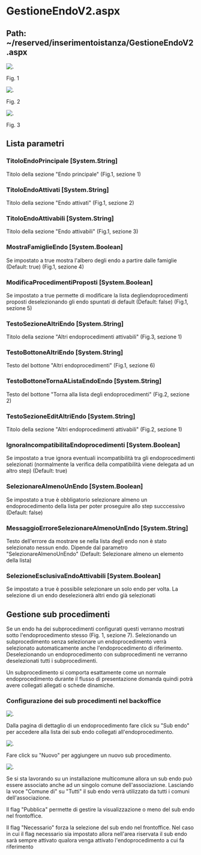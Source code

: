 # GestioneEndoV2.aspx

## Path: ~/reserved/inserimentoistanza/GestioneEndoV2.aspx

![.](./immagini/FO-step-endo-fig1.png)

Fig. 1

![.](./immagini/FO-step-endo-fig2.png)

Fig. 2

![.](./immagini/FO-step-endo-fig3.png)

Fig. 3

## Lista parametri

### TitoloEndoPrincipale [System.String]

Titolo della sezione "Endo principale" (Fig.1, sezione 1)

### TitoloEndoAttivati [System.String]

Titolo della sezione "Endo attivati" (Fig.1, sezione 2)

### TitoloEndoAttivabili [System.String]

Titolo della sezione "Endo attivabili"  (Fig.1, sezione 3)

### MostraFamiglieEndo [System.Boolean]

Se impostato a true mostra l'albero degli endo a partire dalle famiglie (Default: true)  (Fig.1, sezione 4)

### ModificaProcedimentiProposti [System.Boolean]

Se impostato a true permette di modificare la lista degliendoprocedimenti proposti deselezionando gli endo spuntati di default (Default: false)  (Fig.1, sezione 5)

### TestoSezioneAltriEndo [System.String]

Titolo della sezione "Altri endoprocedimenti attivabili"  (Fig.3, sezione 1)

### TestoBottoneAltriEndo [System.String]

Testo del bottone "Altri endoprocedimenti"  (Fig.1, sezione 6)

### TestoBottoneTornaAListaEndoEndo [System.String]

Testo del bottone "Torna alla lista degli endoprocedimenti"  (Fig.2, sezione 2)

### TestoSezioneEditAltriEndo [System.String]

Titolo della sezione "Altri endoprocedimenti attivabili" (Fig.2, sezione 1)

### IgnoraIncompatibilitaEndoprocedimenti [System.Boolean]

Se impostato a true ignora eventuali incompatibilità tra gli endoprocedimenti selezionati (normalmente la verifica della compatibilità viene delegata ad un altro step) (Default: true)

### SelezionareAlmenoUnEndo [System.Boolean]

Se impostato a true è obbligatorio selezionare almeno un endoprocedimento della lista per poter proseguire allo step succcessivo (Default: false)

### MessaggioErroreSelezionareAlmenoUnEndo [System.String]

Testo dell'errore da mostrare se nella lista degli endo non è stato selezionato nessun endo. Dipende dal parametro "SelezionareAlmenoUnEndo" (Default: Selezionare almeno un elemento della lista)

### SelezioneEsclusivaEndoAttivabili [System.Boolean]

Se impostato a true è possibile selezionare un solo endo per volta. La selezione di un endo deselezionerà altri endo già selezionati

## Gestione sub procedimenti

Se un endo ha dei subprocedimenti configurati questi verranno mostrati sotto l'endoprocedimento stesso (Fig. 1, sezione 7).
Selezionando un subprocedimento senza selezionare un endoprocedimento verrà selezionato automaticamente anche l'endoprocedimento di riferimento.
Deselezionando un endoprocedimento con subprocedimenti ne verranno deselezionati tutti i subprocedimenti.

Un subprocedimento si comporta esattamente come un normale endoprocedimento durante il flusso di presentazione domanda quindi potrà avere collegati allegati o schede dinamiche.

### Configurazione dei sub procedimenti nel backoffice

![.](./immagini/BO-dettaglio-endo.png)

Dalla pagina di dettaglio di un endoprocedimento fare click su "Sub endo" per accedere alla lista dei sub endo collegati all'endoprocedimento.

![.](./immagini/BO-lista-sub-endo.png)

Fare click su "Nuovo" per aggiungere un nuovo sub procedimento.

![.](./immagini/BO-nuovo-sub-endo.png)

Se si sta lavorando su un installazione multicomune allora un sub endo può essere associato anche ad un singolo comune dell'associazione.
Lasciando la voce "Comune di" su "Tutti" il sub endo verrà utilizzato da tutti i comuni dell'associazione.

Il flag "Pubblica" permette di gestire la visualizzazione o meno del sub endo nel frontoffice.

Il flag "Necessario" forza la selezione del sub endo nel frontoffice. Nel caso in cui il flag necessario sia impostato allora nell'area riservata il sub endo sarà sempre attivato qualora venga attivato l'endoprocedimento a cui fa riferimento
